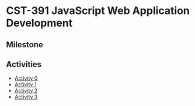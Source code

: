 # CST-391 JavaScript Web Application Development
## Milestone

## Activities
- [Activity 0](./week1/hello%20ex/)
- [Activity 1](./week1/MusicAPI/)
- [Activity 2](/week2/)
- [Activity 3](./week3/)